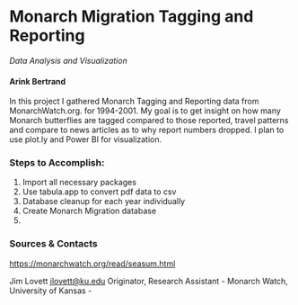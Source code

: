 # Monarch Migration Tagging and Reporting
*Data Analysis and Visualization*

#### Arink Bertrand

In this project I gathered Monarch Tagging and Reporting data from MonarchWatch.org. for 1994-2001. My goal is to get insight on how many Monarch butterflies are tagged compared to those reported, travel patterns and compare to news articles as to why report numbers dropped. I plan to use plot.ly and Power BI for visualization.


### Steps to Accomplish:

1. Import all necessary packages
2. Use tabula.app to convert pdf data to csv
3. Database cleanup for each year individually
4. Create Monarch Migration database
5. 


### Sources & Contacts
https://monarchwatch.org/read/seasum.html

Jim Lovett <jlovett@ku.edu> Originator, Research Assistant - Monarch Watch, University of Kansas -